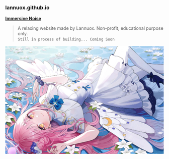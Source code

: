 ### lannuox.github.io
[**Immersive Noise**](https://www.example.com)

> A relaxing website made by Lannuox. 
> Non-profit, educational purpose only.<br>
`Still in process of building... Coming Soon` <br>

![cute](background-image.jpg)
